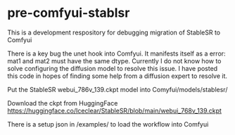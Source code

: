 # pre-comfyui-stablsr
This is a development respository for debugging migration of StableSR to Comfyui 

There is a key bug the unet hook into Comfyui. It manifests itself as a error: mat1 and mat2 must have the same dtype. Currently I do not know how to solve configuring the diffusion model to resolve this issue. I have posted this code in hopes of finding some help from a diffusion expert to resolve it.

Put the StableSR webui_786v_139.ckpt model into Comyfui/models/stablesr/

Download the ckpt from HuggingFace https://huggingface.co/Iceclear/StableSR/blob/main/webui_768v_139.ckpt

There is a setup json in /examples/ to load the workflow into Comfyui
